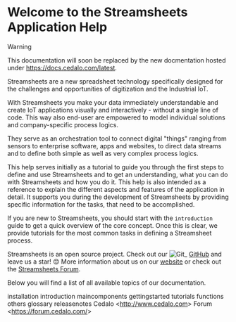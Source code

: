 # Welcome to the Streamsheets Application Help

<div class="warning">

<div class="title">

Warning

</div>

This documentation will soon be replaced by the new docmentation hosted
under <https://docs.cedalo.com/latest>.

</div>

Streamsheets are a new spreadsheet technology specifically designed for
the challenges and opportunities of digitization and the Industrial IoT.

With Streamsheets you make your data immediately understandable and
create IoT applications visually and interactively - without a single
line of code. This way also end-user are empowered to model individual
solutions and company-specific process logics.

They serve as an orchestration tool to connect digital "things" ranging
from sensors to enterprise software, apps and websites, to direct data
streams and to define both simple as well as very complex process
logics.

This help serves initially as a tutorial to guide you through the first
steps to define and use Streamsheets and to get an understanding, what
you can do with Streamsheets and how you do it. This help is also
intended as a reference to explain the different aspects and features of
the application in detail. It supports you during the development of
Streamsheets by providing specific information for the tasks, that need
to be accomplished.

If you are new to Streamsheets, you should start with the `introduction`
guide to get a quick overview of the core concept. Once this is clear,
we provide tutorials for the most common tasks in defining a Streamsheet
process.

Streamsheets is an open source project. Check out our
![Git](/images/Git.png)\_
[GitHub](https://github.com/cedalo/streamsheets) and leave us a star! 😊
More information about us on our [website](https://cedalo.com/) or check
out the [Streamsheets Forum](https://forum.streamsheets.com/).

Below you will find a list of all available topics of our documentation.

<div class="toctree" maxdepth="1" caption="User Documentation">

installation introduction maincomponents gettingstarted tutorials
functions others glossary releasenotes Cedalo
&lt;<http://www.cedalo.com>&gt; Forum
&lt;<https://forum.cedalo.com/>&gt;

</div>

